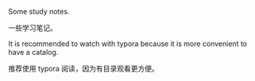 Some study notes.

一些学习笔记。

It is recommended to watch with typora because it is more convenient to have a catalog.

推荐使用 typora 阅读，因为有目录观看更方便。